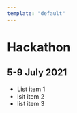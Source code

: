 ```yaml
---
template: "default"
---
```


# Hackathon

## 5-9 July 2021

- List item 1
- lsit item 2
- list item 3


